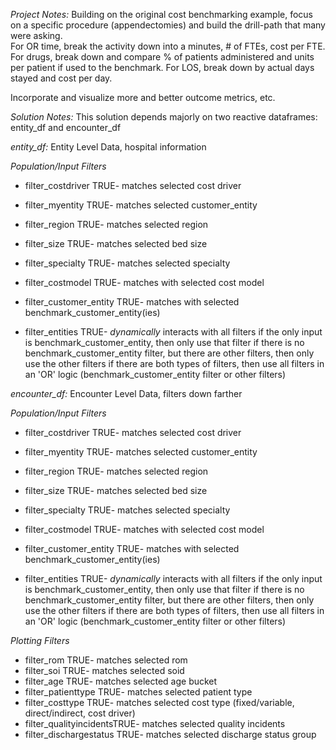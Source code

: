*Project Notes:*
Building on the original cost benchmarking example, focus on a specific procedure (appendectomies) and build the drill-path that many were asking.  
For OR time, break the activity down into a minutes, # of FTEs, cost per FTE.  
For drugs, break down and compare % of patients administered and units per patient if used to the benchmark. 
For LOS, break down by actual days stayed and cost per day.  

Incorporate and visualize more and better outcome metrics, etc.


*Solution Notes:* 
This solution depends majorly on two reactive dataframes: entity_df and encounter_df

*entity_df:* Entity Level Data, hospital information

  *Population/Input Filters*
 - filter_costdriver      TRUE- matches selected cost driver
 - filter_myentity        TRUE- matches selected customer_entity
 - filter_region          TRUE- matches selected region
 - filter_size            TRUE- matches selected bed size
 - filter_specialty       TRUE- matches selected specialty
 - filter_costmodel       TRUE- matches with selected cost model
 
 - filter_customer_entity TRUE- matches with selected benchmark_customer_entity(ies)
 - filter_entities        TRUE- _dynamically_ interacts with all filters
                                if the only input is benchmark_customer_entity, then only use that filter
                                if there is no benchmark_customer_entity filter, but there are other filters, then only use the other filters
                                if there are both types of filters, then use all filters in an 'OR' logic (benchmark_customer_entity filter or other filters)

*encounter_df:* Encounter Level Data, filters down farther

  *Population/Input Filters*
 - filter_costdriver      TRUE- matches selected cost driver
 - filter_myentity        TRUE- matches selected customer_entity
 - filter_region          TRUE- matches selected region
 - filter_size            TRUE- matches selected bed size
 - filter_specialty       TRUE- matches selected specialty
 - filter_costmodel       TRUE- matches with selected cost model
 
 - filter_customer_entity TRUE- matches with selected benchmark_customer_entity(ies)
 - filter_entities        TRUE- _dynamically_ interacts with all filters
                                if the only input is benchmark_customer_entity, then only use that filter
                                if there is no benchmark_customer_entity filter, but there are other filters, then only use the other filters
                                if there are both types of filters, then use all filters in an 'OR' logic (benchmark_customer_entity filter or other filters)
 
  *Plotting Filters*
 - filter_rom             TRUE- matches selected rom
 - filter_soi             TRUE- matches selected soid
 - filter_age             TRUE- matches selected age bucket
 - filter_patienttype     TRUE- matches selected patient type
 - filter_costtype        TRUE- matches selected cost type (fixed/variable, direct/indirect, cost driver)
 - filter_qualityincidentsTRUE- matches selected quality incidents
 - filter_dischargestatus TRUE- matches selected discharge status group



